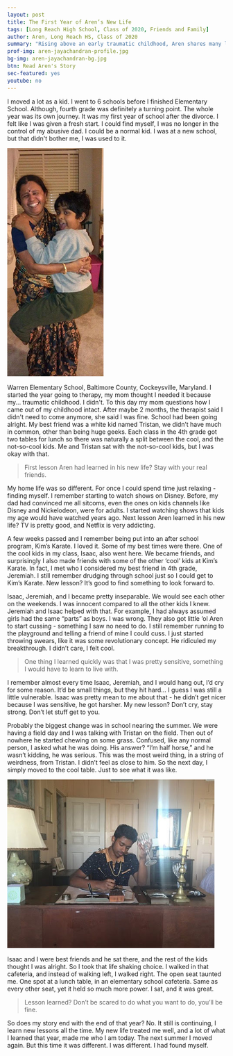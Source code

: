 ```yaml
---
layout: post
title: The First Year of Aren’s New Life
tags: [Long Reach High School, Class of 2020, Friends and Family] 
author: Aren, Long Reach HS, Class of 2020
summary: "Rising above an early traumatic childhood, Aren shares many lessons learned on his journey to truly finding himself."
prof-img: aren-jayachandran-profile.jpg
bg-img: aren-jayachandran-bg.jpg
btn: Read Aren's Story
sec-featured: yes
youtube: no
---
```


I  moved a lot as a kid. I went to 6 schools before I finished Elementary School. Although, fourth grade was definitely a turning point. The whole year was its own journey. It was my first year of school after the divorce. I felt like I was given a fresh start. I could find myself, I was no longer in the control of my abusive dad. I could be a normal kid. I was at a new school, but that didn't bother me, I was used to it. 

<p><img class="post__img" src="/img/story/aren-with-relative-childhood.jpg"></p>

Warren Elementary School, Baltimore County, Cockeysville, Maryland. I started the year going to therapy, my mom thought I needed it because my... traumatic childhood. I didn't. To this day my mom questions how I came out of my childhood intact. After maybe 2 months, the therapist said I didn't need to come anymore, she said I was fine. School had been going alright. My best friend was a white kid named Tristan, we didn’t have much in common, other than being huge geeks. Each class in the 4th grade got two tables for lunch so there was naturally a split between the cool, and the not-so-cool kids. Me and Tristan sat with the not-so-cool kids, but I was okay with that. 

> First lesson Aren had learned in his new life? Stay with your real friends.

My home life was so different. For once I could spend time just relaxing - finding myself. I remember starting to watch shows on Disney. Before, my dad had convinced me all sitcoms, even the ones on kids channels like Disney and Nickelodeon, were for adults. I started watching shows that kids my age would have watched years ago. Next lesson Aren learned in his new life? TV is pretty good, and Netflix is very addicting. 

A few weeks passed and I remember being put into an after school program, Kim’s Karate. I loved it. Some of my best times were there. One of the cool kids in my class, Isaac, also went here. We became friends, and surprisingly I also made friends with some of the other ‘cool’ kids at Kim’s Karate. In fact, I met who I considered my best friend in 4th grade, Jeremiah. I still remember drudging through school just so I could get to Kim’s Karate. New lesson? It’s good to find something to look forward to.

Isaac, Jeremiah, and I became pretty inseparable. We would see each other on the weekends. I was innocent compared to all the other kids I knew. Jeremiah and Isaac helped with that. For example, I had always assumed girls had the same “parts” as boys. I was wrong. They also got little ‘ol Aren to start cussing - something I saw no need to do. I still remember running to the playground and telling a friend of mine I could cuss. I just started throwing swears, like it was some revolutionary concept. He ridiculed my breakthrough. I didn’t care, I felt cool.

> One thing I learned quickly was that I was pretty sensitive, something I would have to learn to live with. 

I remember almost every time Isaac, Jeremiah, and I would hang out, I’d cry for some reason. It’d be small things, but they hit hard... I guess I was still a little vulnerable. Isaac was pretty mean to me about that - he didn’t get nicer because I was sensitive, he got harsher. My new lesson? Don’t cry, stay strong. Don’t let stuff get to you.

Probably the biggest change was in school nearing the summer. We were having a field day and I was talking with Tristan on the field. Then out of nowhere he started chewing on some grass. Confused, like any normal person, I asked what he was doing. His answer? “I’m half horse,” and he wasn’t kidding, he was serious. This was the most weird thing, in a string of weirdness, from Tristan. I didn’t feel as close to him. So the next day, I simply moved to the cool table. Just to see what it was like. 

<p><img class="post__img" src="/img/story/aren-sitting-at-desk.jpg"></p>

Isaac and I were best friends and he sat there, and the rest of the kids thought I was alright. So I took that life shaking choice. I walked in that cafeteria, and instead of walking left, I walked right. The open seat taunted me. One spot at a lunch table, in an elementary school cafeteria. Same as every other seat, yet it held so much more power. I sat, and it was great. 

> Lesson learned? Don’t be scared to do what you want to do, you’ll be fine.

So does my story end with the end of that year? No. It still is continuing, I learn new lessons all the time. My new life treated me well, and a lot of what I learned that year, made me who I am today. The next summer I moved again. But this time it was different. I was different. I had found myself.
